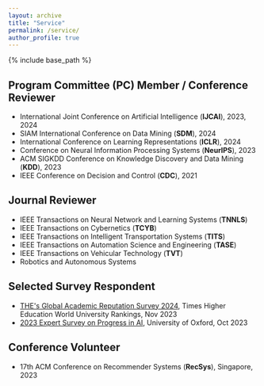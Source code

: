 ```yaml
---
layout: archive
title: "Service"
permalink: /service/
author_profile: true
---
```


{% include base_path %}

## Program Committee (PC) Member / Conference Reviewer
- International Joint Conference on Artificial Intelligence (**IJCAI**), 2023, 2024
- SIAM International Conference on Data Mining (**SDM**), 2024
- International Conference on Learning Representations (**ICLR**), 2024
- Conference on Neural Information Processing Systems (**NeurIPS**), 2023
- ACM SIGKDD Conference on Knowledge Discovery and Data Mining (**KDD**), 2023
- IEEE Conference on Decision and Control (**CDC**), 2021

## Journal Reviewer
- IEEE Transactions on Neural Network and Learning Systems (**TNNLS**)
- IEEE Transactions on Cybernetics (**TCYB**)
- IEEE Transactions on Intelligent Transportation Systems (**TITS**)
- IEEE Transactions on Automation Science and Engineering (**TASE**)
- IEEE Transactions on Vehicular Technology (**TVT**)
- Robotics and Autonomous Systems

## Selected Survey Respondent
- [THE's Global Academic Reputation Survey 2024](https://www.timeshighereducation.com/world-university-rankings/global-academic-reputation-survey-2024-launching-soon), Times Higher Education World University Rankings, Nov 2023
- [2023 Expert Survey on Progress in AI](https://wiki.aiimpacts.org/ai_timelines/predictions_of_human-level_ai_timelines/ai_timeline_surveys/2023_expert_survey_on_progress_in_ai), University of Oxford, Oct 2023

## Conference Volunteer
- 17th ACM Conference on Recommender Systems (**RecSys**), Singapore, 2023
